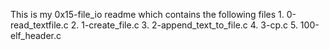 This is my 0x15-file_io readme which contains the following files 1. 0-read_textfile.c 2. 1-create_file.c 3. 2-append_text_to_file.c 4. 3-cp.c 5. 100-elf_header.c
